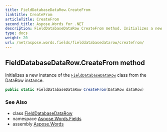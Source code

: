 ```yaml
---
title: FieldDatabaseDataRow.CreateFrom
linktitle: CreateFrom
articleTitle: CreateFrom
second_title: Aspose.Words for .NET
description: FieldDatabaseDataRow CreateFrom method. Initializes a new instance of the FieldDatabaseDataRow class from the DataRow instance in C#.
type: docs
weight: 20
url: /net/aspose.words.fields/fielddatabasedatarow/createfrom/
---
```

## FieldDatabaseDataRow.CreateFrom method

Initializes a new instance of the [`FieldDatabaseDataRow`](../) class from the DataRow instance.

```csharp
public static FieldDatabaseDataRow CreateFrom(DataRow dataRow)
```

### See Also

* class [FieldDatabaseDataRow](../)
* namespace [Aspose.Words.Fields](../../../aspose.words.fields/)
* assembly [Aspose.Words](../../../)
